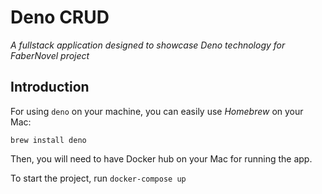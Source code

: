 # Deno CRUD

_A fullstack application designed to showcase Deno technology for FaberNovel
project_

## Introduction

For using `deno` on your machine, you can easily use _Homebrew_ on your Mac:

`brew install deno`

Then, you will need to have Docker hub on your Mac for running the app.

To start the project, run `docker-compose up`
